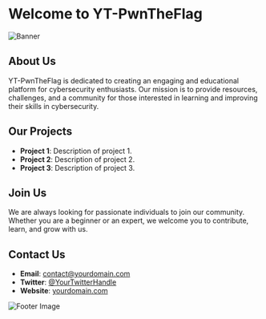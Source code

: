 # Welcome to YT-PwnTheFlag

![Banner](https://your-image-url.com/banner.jpg)

## About Us

YT-PwnTheFlag is dedicated to creating an engaging and educational platform for cybersecurity enthusiasts. Our mission is to provide resources, challenges, and a community for those interested in learning and improving their skills in cybersecurity.

## Our Projects

- **Project 1**: Description of project 1.
- **Project 2**: Description of project 2.
- **Project 3**: Description of project 3.

## Join Us

We are always looking for passionate individuals to join our community. Whether you are a beginner or an expert, we welcome you to contribute, learn, and grow with us.

## Contact Us

- **Email**: contact@yourdomain.com
- **Twitter**: [@YourTwitterHandle](https://twitter.com/YourTwitterHandle)
- **Website**: [yourdomain.com](https://yourdomain.com)

![Footer Image](https://your-image-url.com/footer.jpg)
